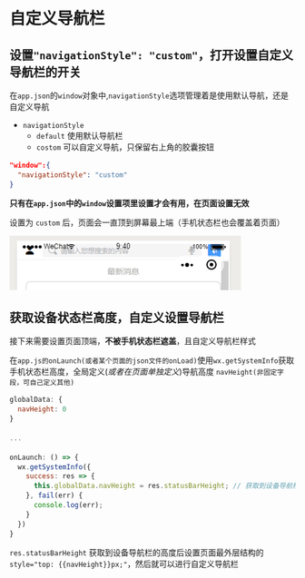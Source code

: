 # 自定义导航栏

## 设置`"navigationStyle": "custom"`，打开设置自定义导航栏的开关

在`app.json`的`window`对象中,`navigationStyle`选项管理着是使用默认导航，还是自定义导航

- `navigationStyle`
  - `default` 使用默认导航栏
  - `costom` 可以自定义导航，只保留右上角的胶囊按钮

```json
"window":{
  "navigationStyle": "custom"
}
```

**只有在`app.json`中的`window`设置项里设置才会有用，在页面设置无效**

设置为 `custom` 后，页面会一直顶到屏幕最上端（手机状态栏也会覆盖着页面）

![](../../images/WX/001.png)

## 获取设备状态栏高度，自定义设置导航栏

接下来需要设置页面顶端，**不被手机状态栏遮盖**，且自定义导航栏样式

在`app.js的onLaunch(或者某个页面的json文件的onLoad)`使用`wx.getSystemInfo`获取手机状态栏高度，全局定义(*或者在页面单独定义*)导航高度 `navHeight(非固定字段，可自己定义其他)`

```js
globalData: {
  navHeight: 0
}

...

onLaunch: () => {
  wx.getSystemInfo({
    success: res => {
      this.globalData.navHeight = res.statusBarHeight; // 获取到设备导航栏的高度
    }, fail(err) {
      console.log(err);
    }
  })
}
```

`res.statusBarHeight` 获取到设备导航栏的高度后设置页面最外层结构的 `style="top: {{navHeight}}px;"`，然后就可以进行自定义导航栏